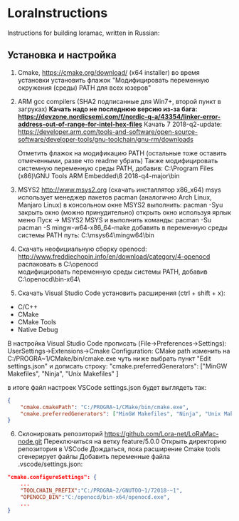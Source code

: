 # LoraInstructions
Instructions for building loramac, written in Russian:
## Установка и настройка
1.  Cmake, 
    https://cmake.org/download/ (x64 installer)
    во время установки установить флажок "Модифицировать переменную окружения (среды) PATH для всех юзеров"

2.  ARM gcc compilers (SHA2 подписанные для Win7+, второй пункт в загруках)
    **Качать надо не последнюю версию из-за бага: https://devzone.nordicsemi.com/f/nordic-q-a/43354/linker-error-address-out-of-range-for-intel-hex-files**
    Качать 7 2018-q2-update: https://developer.arm.com/tools-and-software/open-source-software/developer-tools/gnu-toolchain/gnu-rm/downloads
    
    Отметить флажок на модификацию PATH (остальные тоже оставить отмеченными, разве что readme убрать)
    Также модифицировать системную переменную среды PATH, добавив: C:\Program Files (x86)\GNU Tools ARM Embedded\8 2018-q4-major\bin
    
3.  MSYS2
    http://www.msys2.org (скачать инсталлятор x86_x64)
    msys использует менеджер пакетов pacman (аналогично Arch Linux, Manjaro Linux)
    в консольном окне MSYS2 выполнить:
        pacman -Syu
        закрыть окно (можно принудительно)
        открыть окно используя ярлык меню Пуск -> MSYS2 MSYS и выполнить команды:
        pacman -Su
        pacman -S mingw-w64-x86_64-make
        добавить в переменную среды системы PATH путь: C:\msys64\mingw64\bin

4.  Скачать неофициальную сборку openocd: 
    http://www.freddiechopin.info/en/download/category/4-openocd
    распаковать в C:\openocd\
    модифицировать переменную среды системы PATH, добавив C:\openocd\bin-x64\
    
5.  Скачать Visual Studio Code
установить расширения (ctrl + shift + x):
  * C/C++
  * CMake
  * CMake Tools
  * Native Debug

В настройка Visual Studio Code прописать (File->Preferences->Settings): 
UserSettings->Extensions->Cmake Configuration:
CMake path изменить на C:/PROGRA~1/CMake/bin/cmake.exe
чуть ниже выбрать пункт "Edit settings.json" и дописать строку: 
"cmake.preferredGenerators": ["MinGW Makefiles", "Ninja", "Unix Makefiles" ]
        
в итоге файл настроек VSCode settings.json будет выглядеть так: 
```json
{
    "cmake.cmakePath": "C:/PROGRA~1/CMake/bin/cmake.exe",
    "cmake.preferredGenerators": ["MinGW Makefiles", "Ninja", "Unix Makefiles" ]
}
```

6. Склонировать репозиторий https://github.com/Lora-net/LoRaMac-node.git
Переключиться на ветку feature/5.0.0
Открыть директорию репозитория в VSCode
Дождаться, пока расширение Cmake tools сгенерирует файлы
Добавить переменные файла .vscode/settings.json:
```json
"cmake.configureSettings": {
    ...
    "TOOLCHAIN_PREFIX":"C:/PROGRA~2/GNUTOO~1/72018-~1",
    "OPENOCD_BIN":"C:/openocd/bin-x64/openocd.exe",
    ...
}
```
